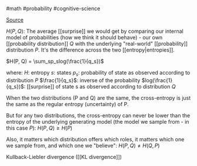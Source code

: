 #math #probability #cognitive-science

[Source](https://www.youtube.com/watch?v=KHVR587oW8I)

$H(P, Q)$: The average [[surprise]] we would get by comparing our internal model of probabilities (how we think it should behave) - our own [[probability distribution]] $Q$ with the underlying "real-world" [[probability]] distribution $P$.
It's the difference across the two [[entropy|entropies]].

$H(P, Q) = \sum_sp_slog(\frac{1}{q_s})$

where:
$H$: entropy
$s$: states
$p_s$: probability of state as observed according to distribution $P$
$\frac{1}{q_s}$: inverse of the probability
$log(\frac{1}{q_s})$: [[surprise]] of state s as observed according to distribution $Q$


When the two distributions (P and Q) are the same, the cross-entropy is just the same as the regular entropy (uncertainty) of P.

But for any two distributions, the cross-entropy can never be lower than the entropy of the underlying generating model (the model we sample from - in this case $P$):
$H(P, Q) \geq H(P)$

Also, it matters which distribution offers which roles, it matters which one we sample from, and which one we "believe":
$H(P, Q) \neq H(Q, P)$

Kullback-Liebler divergence ([[KL divergence]])
